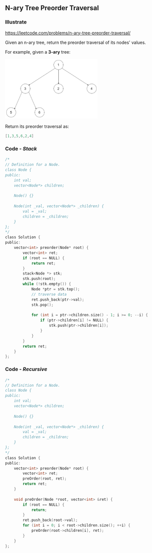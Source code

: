 ## N-ary Tree Preorder Traversal
### Illustrate
<https://leetcode.com/problems/n-ary-tree-preorder-traversal/>

Given an n-ary tree, return the preorder traversal of its nodes' values.

For example, given a **3-ary** tree:

<div align=left><img src=./res/3-ary.png width=60%></img></div>

Return its preorder traversal as:

```c
[1,3,5,6,2,4]
```

### Code - _Stack_

```c
/*
// Definition for a Node.
class Node {
public:
    int val;
    vector<Node*> children;

    Node() {}

    Node(int _val, vector<Node*> _children) {
        val = _val;
        children = _children;
    }
};
*/
class Solution {
public:
    vector<int> preorder(Node* root) {
        vector<int> ret;
        if (root == NULL) {
            return ret;
        }
        stack<Node *> stk;
        stk.push(root);
        while (!stk.empty()) {
            Node *ptr = stk.top();
            // traverse data
            ret.push_back(ptr->val);
            stk.pop();

            for (int i = ptr->children.size() - 1; i >= 0; --i) {
                if (ptr->children[i] != NULL) {
                    stk.push(ptr->children[i]);
                }
            }
        }
        return ret;
    }
};
```

### Code - _Recursive_
```c
/*
// Definition for a Node.
class Node {
public:
    int val;
    vector<Node*> children;

    Node() {}

    Node(int _val, vector<Node*> _children) {
        val = _val;
        children = _children;
    }
};
*/
class Solution {
public:
    vector<int> preorder(Node* root) {
        vector<int> ret;
        preOrder(root, ret);
        return ret;
    }

    void preOrder(Node *root, vector<int> &ret) {
        if (root == NULL) {
            return;
        }
        ret.push_back(root->val);
        for (int i = 0; i < root->children.size(); ++i) {
            preOrder(root->children[i], ret);
        }
    }
};
```

